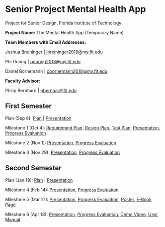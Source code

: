 # Senior Project Mental Health App
Project for Senior Design, Florida Institute of Technology

**Project Name:** The Mental Health App (Temporary Name)

**Team Members with Email Addresses:**

Joshua Breininger | jbreininger2018@my.fit.edu

Phi Duong | pduong2018@my.fit.edu

Daniel Bornemann | dbornemann2018@my.fit.edu


**Faculty Advisor:**

Philip Bernhard | pbernhar@fit.edu


## First Semester
Plan (Sep 8): [Plan](ProjectPlan.pdf) | [Presentation](ProjectPlanPresentation.pdf)

Milestone 1 (Oct 4): [Requirement Plan](SoftwareRequirementsSpecification.pdf), [Design Plan](SoftwareDesignDocument.pdf), [Test Plan](SoftwareTestPlan.pdf), [Presentation](MentalHealthAppMilestone1.pdf), [Progress Evaluation](Milestone1ProgressEvaluation.pdf)

Milestone 2 (Nov 1): [Presentation](https://docs.google.com/presentation/d/187bND12AQS5G74DwQqDXla_vemvso7nvELAassGGjyw/edit?usp=sharing), [Progress Evaluation](Milestone2ProgressEvaluation.pdf)

Milestone 3 (Nov 29): [Presentation](https://docs.google.com/presentation/d/13vOy9c9GgDZ24IgyrzLa-3evg08krUe0POMyCmxBtNo/edit?usp=sharing), [Progress Evaluation](Milestone3ProgressEvaluation.pdf)


## Second Semester
Plan (Jan 19): [Plan](Semester2Plan.pdf) | [Presentation](Semester2Presentation.pdf)

Milestone 4 (Feb 14): [Presentation](https://docs.google.com/presentation/d/1-K5UJV0aXobb_6S3ctPf4icq8JHnZ3P9N8Wp0Z7nnB0/edit#slide=id.gcf9a6f402b_2), [Progress Evaluation](Milestone4ProgressEvaluation.pdf)

Milestone 5 (Mar 21): [Presentation](https://docs.google.com/presentation/d/1-K5UJV0aXobb_6S3ctPf4icq8JHnZ3P9N8Wp0Z7nnB0/edit#slide=id.gcf9a6f402b_2_5), [Progress Evaluation](Milestone2ProgressEvaluation.pdf), [Poster](tempPoster), [E-Book Page](tempBook)

Milestone 6 (Apr 18): [Presentation](https://docs.google.com/presentation/d/187bND12AQS5G74DwQqDXla_vemvso7nvELAassGGjyw/edit?usp=sharing), [Progress Evaluation](Milestone2ProgressEvaluation.pdf), [Demo Video](tempVideo), [User Manual](tempManual)



